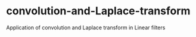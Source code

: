 # convolution-and-Laplace-transform
Application of convolution and Laplace transform in Linear filters
